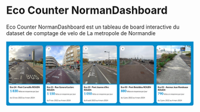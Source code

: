 # Eco Counter NormanDashboard



Eco Counter NormanDashboard est un tableau de board interactive du dataset de comptage de velo de La metropole de Normandie

![Sample Image](/assets/image.png)